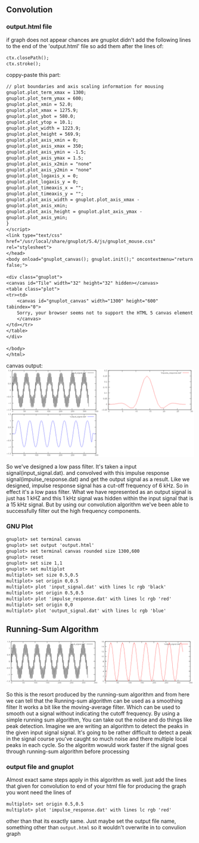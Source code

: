 ## Convolution
### output.html file

if graph does not appear chances are gnuplot didn't add the following lines to the end of the 'output.html' file so add them after the lines of:

```
ctx.closePath();
ctx.stroke();
```

coppy-paste this part:
```
// plot boundaries and axis scaling information for mousing 
gnuplot.plot_term_xmax = 1300;
gnuplot.plot_term_ymax = 600;
gnuplot.plot_xmin = 52.0;
gnuplot.plot_xmax = 1275.9;
gnuplot.plot_ybot = 580.0;
gnuplot.plot_ytop = 10.1;
gnuplot.plot_width = 1223.9;
gnuplot.plot_height = 569.9;
gnuplot.plot_axis_xmin = 0;
gnuplot.plot_axis_xmax = 350;
gnuplot.plot_axis_ymin = -1.5;
gnuplot.plot_axis_ymax = 1.5;
gnuplot.plot_axis_x2min = "none"
gnuplot.plot_axis_y2min = "none"
gnuplot.plot_logaxis_x = 0;
gnuplot.plot_logaxis_y = 0;
gnuplot.plot_timeaxis_x = "";
gnuplot.plot_timeaxis_y = "";
gnuplot.plot_axis_width = gnuplot.plot_axis_xmax - gnuplot.plot_axis_xmin;
gnuplot.plot_axis_height = gnuplot.plot_axis_ymax - gnuplot.plot_axis_ymin;
}
</script>
<link type="text/css" href="/usr/local/share/gnuplot/5.4/js/gnuplot_mouse.css" rel="stylesheet">
</head>
<body onload="gnuplot_canvas(); gnuplot.init();" oncontextmenu="return false;">

<div class="gnuplot">
<canvas id="Tile" width="32" height="32" hidden></canvas>
<table class="plot">
<tr><td>
    <canvas id="gnuplot_canvas" width="1300" height="600" tabindex="0">
	Sorry, your browser seems not to support the HTML 5 canvas element
    </canvas>
</td></tr>
</table>
</div>

</body>
</html>
```

canvas output:
![alt text](https://github.com/ellenfel/DSP-From-Ground-Up/blob/master/Convolution/canvas-output.png?raw=true)


So we've designed a low pass filter.
It's taken a input signal(input_signal.dat).
and convolved with this impulse response signal(impulse_response.dat) and get the output signal as a result.
Like we designed,  impulse response signal has a cut-off frequency of 6 kHz.
So in effect it's a low pass filter.
What we have represented as an output signal is just has 1 kHZ and this 1 kHz signal was hidden
within the input signal that is a 15 kHz signal.
But by using our convolution algorithm we've been able to successfully filter out the high frequency
components.

### GNU Plot
```
gnuplot> set terminal canvas
gnuplot> set output 'output.html'
gnuplot> set terminal canvas rounded size 1300,600
gnuplot> reset
gnuplot> set size 1,1
gnuplot> set multiplot
multiplot> set size 0.5,0.5
multiplot> set origin 0,0.5
multiplot> plot 'input_signal.dat' with lines lc rgb 'black'
multiplot> set origin 0.5,0.5
multiplot> plot 'impulse_response.dat' with lines lc rgb 'red'
multiplot> set origin 0,0
multiplot> plot 'output_signal.dat' with lines lc rgb 'blue'
```

## Running-Sum Algorithm

![alt text](https://github.com/ellenfel/DSP-From-Ground-Up/blob/master/Convolution/RunningSum-CanvasOutput.png?raw=true)

So this is the resort produced by the running-sum algorithm and from here we can tell that the
Running-sum algorithm can be used as a smoothing filter
It works a bit like the moving-average filter.  Which can be used to smooth out a signal without indicating the cutoff frequency.
By using a simple running sum algorithm, You can take out the noise and do things like peak detection.
Imagine we are writing an algorithm to detect the peaks in the given input signal signal.
It's going to be rather difficult to detect a peak in the signal course you've caught so much noise and there multiple local peaks in each cycle. So the algoritm wowuld work faster if the signal goes through running-sum algorithm before processing

### output file and gnuplot
Almost exact same steps apply in this algorithm as well. just add the lines that given for convolution to end of your html file
for producing the graph you wont need the lines of
```
multiplot> set origin 0.5,0.5
multiplot> plot 'impulse_response.dat' with lines lc rgb 'red'
```
other than that its exactly same. Just maybe set the output file name, something other than `output.html` so it wouldn't overwrite in to convulion graph 
